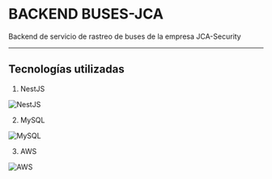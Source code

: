 # BACKEND BUSES-JCA

Backend de servicio de rastreo de buses de la empresa JCA-Security

---

## Tecnologías utilizadas

1. NestJS

![NestJS](https://cdn.icon-icons.com/icons2/2699/PNG/512/nestjs_logo_icon_169927.png)

2. MySQL

![MySQL](https://1000marcas.net/wp-content/uploads/2020/11/MySQL-logo.png)

3. AWS

![AWS](https://upload.wikimedia.org/wikipedia/commons/9/93/Amazon_Web_Services_Logo.svg)